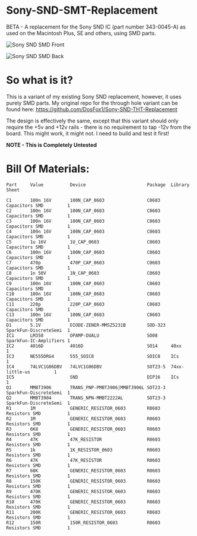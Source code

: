 # Sony-SND-SMT-Replacement
BETA -
A replacement for the Sony SND IC (part number 343-0045-A) as used on the Macintosh Plus, SE and others, using SMD parts.

![Sony SND SMD Front](https://github.com/user-attachments/assets/a9366a45-02f2-4450-8ef1-25b19c2cc6e2)


![Sony SND SMD Back](https://github.com/user-attachments/assets/6860037d-bd89-46c1-ab46-15233396dfbb)

# So what is it?
This is a variant of my existing Sony SND replacement, however, it uses purely SMD parts. 
My original repo for the through hole variant can be found here:
https://github.com/DosFox1/Sony-SND-THT-Replacement

The design is effectively the same, except that this variant should only require the +5v and +12v rails - there is no requirement to tap -12v from the board. 
This might work, it might not. I need to build and test it first!

**NOTE - This is Completely Untested**
# Bill Of Materials:
```blocks
Part     Value          Device                       Package  Library                Sheet

C1       100n 16V       100N_CAP_0603                C0603    Capacitors SMD         1
C2       100n 16V       100N_CAP_0603                C0603    Capacitors SMD         1
C3       100n 16V       100N_CAP_0603                C0603    Capacitors SMD         1
C4       100n 16V       100N_CAP_0603                C0603    Capacitors SMD         1
C5       1u 16V         1U_CAP_0603                  C0603    Capacitors SMD         1
C6       100n 16V       100N_CAP_0603                C0603    Capacitors SMD         1
C7       470p           470P_CAP_0603                C0603    Capacitors SMD         1
C8       1n 50V         1N_CAP_0603                  C0603    Capacitors SMD         1
C9       100n 16V       100N_CAP_0603                C0603    Capacitors SMD         1
C10      100n 16V       100N_CAP_0603                C0603    Capacitors SMD         1
C11      220p           220P_CAP_0603                C0603    Capacitors SMD         1
C13      100n 16V       100N_CAP_0603                C0603    Capacitors SMD         1
D1       5.1V           DIODE-ZENER-MMSZ5231B        SOD-323  SparkFun-DiscreteSemi  1
IC1      LM358          OPAMP-DUALU                  SO08     SparkFun-IC-Amplifiers 1
IC2      4016D          4016D                        SO14     40xx                   1
IC3      NE555DRG4      555_SOIC8                    SOIC8    ICs                    1
IC4      74LVC1G06DBV   74LVC1G06DBV                 SOT23-5  74xx-little-us         1
IC5                     SND                          DIP16    ICs                    1
Q1       MMBT3906       TRANS_PNP-PMBT3906|MMBT3906L SOT23-3  SparkFun-DiscreteSemi  1
Q2       MMBT3904       TRANS_NPN-MMBT2222AL         SOT23-3  SparkFun-DiscreteSemi  1
R1       1M             GENERIC_RESISTOR_0603        R0603    Resistors SMD          1
R2       1M             GENERIC_RESISTOR_0603        R0603    Resistors SMD          1
R3       6K8            GENERIC_RESISTOR_0603        R0603    Resistors SMD          1
R4       47K            47K_RESISTOR                 R0603    Resistors SMD          1
R5       1k             1K_RESISTOR_0603             R0603    Resistors SMD          1
R6       47K            47K_RESISTOR                 R0603    Resistors SMD          1
R7       68K            GENERIC_RESISTOR_0603        R0603    Resistors SMD          1
R8       150K           GENERIC_RESISTOR_0603        R0603    Resistors SMD          1
R9       470K           GENERIC_RESISTOR_0603        R0603    Resistors SMD          1
R10      470K           GENERIC_RESISTOR_0603        R0603    Resistors SMD          1
R11      200K           GENERIC_RESISTOR_0603        R0603    Resistors SMD          1
R12      150R           150R_RESISTOR_0603           R0603    Resistors SMD          1
```
